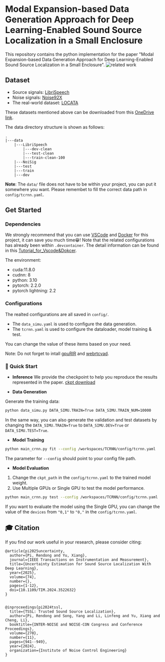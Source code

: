 # Modal Expansion-based Data Generation Approach for Deep Learning-Enabled Sound Source Localization in a Small Enclosure
This repository contains the python implementation for the paper  "Modal Expansion-based Data Generation Approach for Deep Learning-Enabled Sound Source Localization in a Small Enclosure".
![related work](/asset/san)

## Dataset
- Source signals: [LibriSpeech](https://www.openslr.org/12/)
- Noise signals: [Noise92X](http://spib.linse.ufsc.br/noise.html)
- The real-world dataset: [LOCATA](https://www.locata.lms.tf.fau.de/datasets/)

These datasets mentioned above can be downloaded from this [OneDrive link](https://connectpolyu-my.sharepoint.com/:f:/g/personal/22123553r_connect_polyu_hk/EgHVOLP0P8VMvVoZ5DNWYCkBCUWYkaa93QJGnw-Glx4Qlw?e=Zs8iOB).

The data directory structure is shown as follows:

```
.
|---data
    |---LibriSpeech
        |---dev-clean
        |---test-clean
        |---train-clean-100
    |---NoiSig
    |---test
    |---train
    |---dev
```
**Note**: The `data/` file does not have to be within your project, you can put it somewhere you want. Please remembet to fill the correct data path in `config/tcrnn.yaml`.

## Get Started
### Dependencies
We strongly recommend that you can use [VSCode](https://code.visualstudio.com/) and [Docker](https://www.docker.com/) for this project, it can save you much time😁! Note that the related configurations has already been within `.devcontainer`. The detail information can be found in this [Tutorial_for_Vscode&Dokcer](https://github.com/Devin-Pi/Tutorial_for_VScode_Docker).

The environment:
- cuda:11.8.0
- cudnn: 8
- python: 3.10
- pytorch: 2.2.0
- pytorch lightning: 2.2
### Configurations
The realted configurations are all saved in `config/`.
- The `data_simu.yaml` is used to configure the data generation.
- The `tcrnn.yaml` is used to configure the dataloader, model training & test.

You can change the value of these items based on your need.

Note: Do not forget to intall [gpuRIR](https://github.com/DavidDiazGuerra/gpuRIR) and [webrtcvad](https://github.com/wiseman/py-webrtcvad).

### 🚀 Quick Start
- **Inference**
We provide the checkpoint to help you reproduce the results represented in the paper. [ckpt download](https://drive.google.com/drive/folders/1Yn3kfe-RG_rK7jjXyd8BU5dMEddRTzW0?usp=sharing)

- **Data Generation**

Generate the training data:
```zsh
python data_simu.py DATA_SIMU.TRAIN=True DATA_SIMU.TRAIN_NUM=10000
```
In the same way, you can also generate the validation and test datasets by changing the `DATA_SIMU.TRAIN=True` to `DATA_SIMU.DEV=True` or `DATA_SIMU.TEST=True`.
- **Model Training**
```zsh
python main_crnn.py fit --config /workspaces/TCRNN/config/tcrnn.yaml
```
The parameter for `--config` should point to your config file path.
- **Model Evaluation**
1) Change the `ckpt_path` in the `config/tcrnn.yaml` to the trained model weight.
2) Use Multiple GPUs or Single GPU to test the model performance.
```zsh
python main_crnn.py test --config /workspaces/TCRNN/config/tcrnn.yaml
```
If you want to evaluate the model using the Single GPU, you can change the value of the `devices` from `"0,1"` to `"0,"` in the `config/tcrnn.yaml`.

## 🎓 Citation
If you find our work useful in your research, please consider citing:
```
@article{pi2025uncertainty,
  author={Pi, Rendong and Yu, Xiang},
  journal={IEEE Transactions on Instrumentation and Measurement},
  title={Uncertainty Estimation for Sound Source Localization With Deep Learning},
  year={2025},
  volume={74},
  number={},
  pages={1-12},
  doi={10.1109/TIM.2024.3522632}
}


@inproceedings{pi2024tssl,
  title={TSSL: Trusted Sound Source Localization},
  author={Pi, Rendong and Song, Yang and Li, Linfeng and Yu, Xiang and Cheng, Li},
  booktitle={INTER-NOISE and NOISE-CON Congress and Conference Proceedings},
  volume={270},
  number={11},
  pages={941--949},
  year={2024},
  organization={Institute of Noise Control Engineering}
}
```